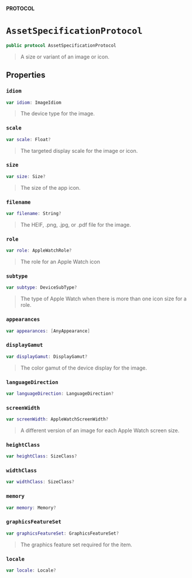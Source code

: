 **PROTOCOL**

# `AssetSpecificationProtocol`

```swift
public protocol AssetSpecificationProtocol
```

> A size or variant of an image or icon.

## Properties
### `idiom`

```swift
var idiom: ImageIdiom
```

> The device type for the image.

### `scale`

```swift
var scale: Float?
```

> The targeted display scale for the image or icon.

### `size`

```swift
var size: Size?
```

> The size of the app icon.

### `filename`

```swift
var filename: String?
```

> The HEIF, .png, .jpg, or .pdf file for the image.

### `role`

```swift
var role: AppleWatchRole?
```

> The role for an Apple Watch icon

### `subtype`

```swift
var subtype: DeviceSubType?
```

> The type of Apple Watch when there is more than one icon size for a role.

### `appearances`

```swift
var appearances: [AnyAppearance]
```

### `displayGamut`

```swift
var displayGamut: DisplayGamut?
```

> The color gamut of the device display for the image.

### `languageDirection`

```swift
var languageDirection: LanguageDirection?
```

### `screenWidth`

```swift
var screenWidth: AppleWatchScreenWidth?
```

> A different version of an image for each Apple Watch screen size.

### `heightClass`

```swift
var heightClass: SizeClass?
```

### `widthClass`

```swift
var widthClass: SizeClass?
```

### `memory`

```swift
var memory: Memory?
```

### `graphicsFeatureSet`

```swift
var graphicsFeatureSet: GraphicsFeatureSet?
```

> The graphics feature set required for the item.

### `locale`

```swift
var locale: Locale?
```
